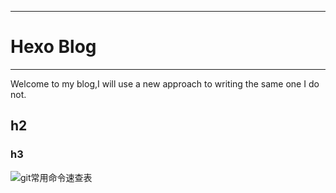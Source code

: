 
---
# Hexo Blog
---

Welcome to my blog,I will use a new approach to writing the same one I do not.

## h2

### h3
![git常用命令速查表](http://i1.fuimg.com/693401/4a9ba826d080be18.png)